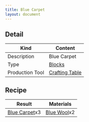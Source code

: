 ```yaml
---
title: Blue Carpet
layout: document
---
```

## Detail

|Kind|Content|
|---|---|
|Description|Blue Carpet|
|Type|[Blocks](Blocks)|
|Production Tool|[Crafting Table](Crafting_Table)|

## Recipe

|Result|Materials|
|---|---|
|[Blue Carpet](Blue_Carpet)x3|[Blue Wool](Blue_Wool)x2|

